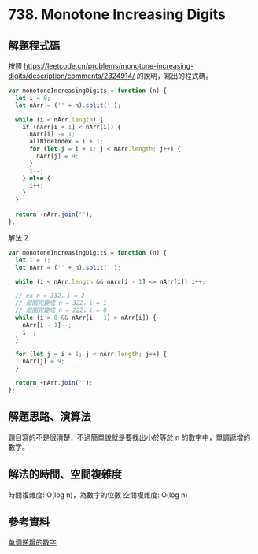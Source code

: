 # 738. Monotone Increasing Digits

## 解題程式碼

按照 https://leetcode.cn/problems/monotone-increasing-digits/description/comments/2324914/ 的說明，寫出的程式碼。

```javascript
var monotoneIncreasingDigits = function (n) {
  let i = 0;
  let nArr = ('' + n).split('');

  while (i < nArr.length) {
    if (nArr[i + 1] < nArr[i]) {
      nArr[i] -= 1;
      allNineIndex = i + 1;
      for (let j = i + 1; j < nArr.length; j++) {
        nArr[j] = 9;
      }
      i--;
    } else {
      i++;
    }
  }

  return +nArr.join('');
};
```

解法 2.

```javascript
var monotoneIncreasingDigits = function (n) {
  let i = 1;
  let nArr = ('' + n).split('');

  while (i < nArr.length && nArr[i - 1] <= nArr[i]) i++;

  // ex n = 332，i = 2
  // 迴圈完變成 n = 322，i = 1
  // 迴圈完變成 n = 222，i = 0
  while (i > 0 && nArr[i - 1] > nArr[i]) {
    nArr[i - 1]--;
    i--;
  }

  for (let j = i + 1; j < nArr.length; j++) {
    nArr[j] = 9;
  }

  return +nArr.join('');
};
```

## 解題思路、演算法

題目寫的不是很清楚，不過簡單說就是要找出小於等於 n 的數字中，單調遞增的數字。

## 解法的時間、空間複雜度

時間複雜度: O(log n)，為數字的位數
空間複雜度: O(log n)

## 參考資料

[单调递增的数字](https://leetcode.cn/problems/monotone-increasing-digits/solutions/521694/dan-diao-di-zeng-de-shu-zi-by-leetcode-s-5908/)
